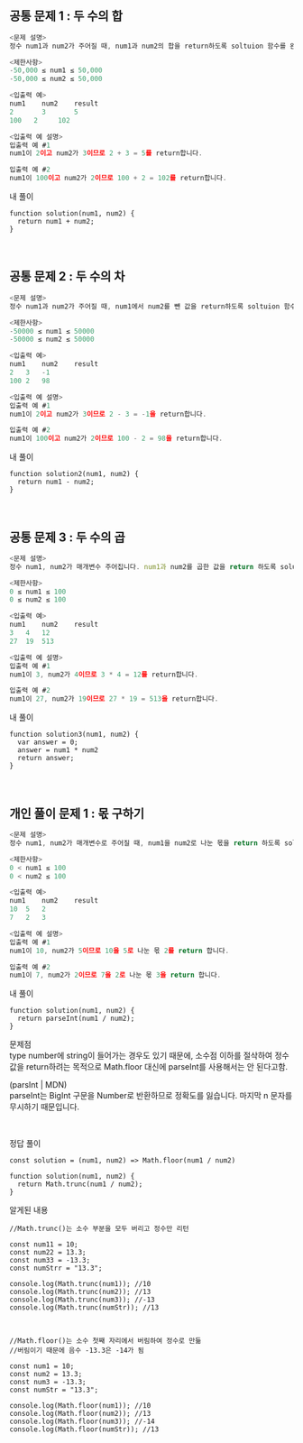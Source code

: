 ## 공통 문제 1 : 두 수의 합
```javascript
<문제 설명>
정수 num1과 num2가 주어질 때, num1과 num2의 합을 return하도록 soltuion 함수를 완성해주세요.

<제한사항>
-50,000 ≤ num1 ≤ 50,000
-50,000 ≤ num2 ≤ 50,000

<입출력 예>
num1	num2	result
2	    3	    5
100	  2	    102

<입출력 예 설명>
입출력 예 #1
num1이 2이고 num2가 3이므로 2 + 3 = 5를 return합니다.

입출력 예 #2
num1이 100이고 num2가 2이므로 100 + 2 = 102를 return합니다.
```
내 풀이 
```
function solution(num1, num2) {
  return num1 + num2;
}
```

<br/>

## 공통 문제 2 : 두 수의 차
```javascript
<문제 설명>                
정수 num1과 num2가 주어질 때, num1에서 num2를 뺀 값을 return하도록 soltuion 함수를 완성해주세요.

<제한사항>
-50000 ≤ num1 ≤ 50000
-50000 ≤ num2 ≤ 50000

<입출력 예>
num1	num2	result
2	3	-1
100	2	98

<입출력 예 설명>
입출력 예 #1
num1이 2이고 num2가 3이므로 2 - 3 = -1을 return합니다.

입출력 예 #2
num1이 100이고 num2가 2이므로 100 - 2 = 98을 return합니다.
```
내 풀이 
```
function solution2(num1, num2) {
  return num1 - num2;
}
```

<br/>

## 공통 문제 3 : 두 수의 곱
```javascript
<문제 설명>
정수 num1, num2가 매개변수 주어집니다. num1과 num2를 곱한 값을 return 하도록 solution 함수를 완성해주세요.

<제한사항>
0 ≤ num1 ≤ 100
0 ≤ num2 ≤ 100

<입출력 예>
num1	num2	result
3	4	12
27	19	513

<입출력 예 설명>
입출력 예 #1
num1이 3, num2가 4이므로 3 * 4 = 12를 return합니다.

입출력 예 #2
num1이 27, num2가 19이므로 27 * 19 = 513을 return합니다.
```

내 풀이 
```
function solution3(num1, num2) {
  var answer = 0;
  answer = num1 * num2 
  return answer;
}
```

<br/>

## 개인 풀이 문제 1 : 몫 구하기
```javascript
<문제 설명>
정수 num1, num2가 매개변수로 주어질 때, num1을 num2로 나눈 몫을 return 하도록 solution 함수를 완성해주세요.

<제한사항>
0 < num1 ≤ 100
0 < num2 ≤ 100

<입출력 예>
num1	num2	result
10	5	2
7	2	3

<입출력 예 설명>
입출력 예 #1
num1이 10, num2가 5이므로 10을 5로 나눈 몫 2를 return 합니다.

입출력 예 #2
num1이 7, num2가 2이므로 7을 2로 나눈 몫 3을 return 합니다.
```

내 풀이 
```
function solution(num1, num2) {
  return parseInt(num1 / num2);
}
```
문제점     
type number에 string이 들어가는 경우도 있기 때문에, 
소수점 이하를 절삭하여 정수 값을 return하려는 목적으로 
Math.floor 대신에 parseInt를 사용해서는 안 된다고함.   

(parsInt | MDN)    
parseInt는 BigInt 구문을 Number로 반환하므로 정확도를 잃습니다. 마지막 n 문자를 무시하기 때문입니다.

<br>

정답 풀이 
```
const solution = (num1, num2) => Math.floor(num1 / num2)

function solution(num1, num2) {
  return Math.trunc(num1 / num2);
}
```

알게된 내용 
```
//Math.trunc()는 소수 부분을 모두 버리고 정수만 리턴

const num11 = 10;
const num22 = 13.3;
const num33 = -13.3;
const numStrr = "13.3";

console.log(Math.trunc(num1)); //10
console.log(Math.trunc(num2)); //13
console.log(Math.trunc(num3)); //-13
console.log(Math.trunc(numStr)); //13



//Math.floor()는 소수 첫째 자리에서 버림하여 정수로 만듦
//버림이기 때문에 음수 -13.3은 -14가 됨 

const num1 = 10;
const num2 = 13.3;
const num3 = -13.3;
const numStr = "13.3";

console.log(Math.floor(num1)); //10
console.log(Math.floor(num2)); //13
console.log(Math.floor(num3)); //-14
console.log(Math.floor(numStr)); //13
```